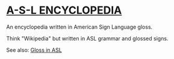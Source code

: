 # [A-S-L ENCYCLOPEDIA](https://asl-encyclopedia.benjaminoakes.com/wiki/Main_Page)

An encyclopedia written in American Sign Language gloss.

Think "Wikipedia" but written in ASL grammar and glossed signs.

See also: [Gloss in ASL](https://www.lifeprint.com/asl101/topics/gloss.htm)
